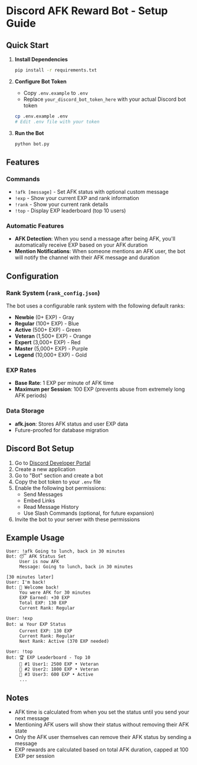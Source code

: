 # Discord AFK Reward Bot - Setup Guide

## Quick Start

1. **Install Dependencies**
   ```bash
   pip install -r requirements.txt
   ```

2. **Configure Bot Token**
   - Copy `.env.example` to `.env`
   - Replace `your_discord_bot_token_here` with your actual Discord bot token
   ```bash
   cp .env.example .env
   # Edit .env file with your token
   ```

3. **Run the Bot**
   ```bash
   python bot.py
   ```

## Features

### Commands
- `!afk [message]` - Set AFK status with optional custom message
- `!exp` - Show your current EXP and rank information
- `!rank` - Show your current rank details
- `!top` - Display EXP leaderboard (top 10 users)

### Automatic Features
- **AFK Detection**: When you send a message after being AFK, you'll automatically receive EXP based on your AFK duration
- **Mention Notifications**: When someone mentions an AFK user, the bot will notify the channel with their AFK message and duration

## Configuration

### Rank System (`rank_config.json`)
The bot uses a configurable rank system with the following default ranks:
- **Newbie** (0+ EXP) - Gray
- **Regular** (100+ EXP) - Blue  
- **Active** (500+ EXP) - Green
- **Veteran** (1,500+ EXP) - Orange
- **Expert** (3,000+ EXP) - Red
- **Master** (5,000+ EXP) - Purple
- **Legend** (10,000+ EXP) - Gold

### EXP Rates
- **Base Rate**: 1 EXP per minute of AFK time
- **Maximum per Session**: 100 EXP (prevents abuse from extremely long AFK periods)

### Data Storage
- **afk.json**: Stores AFK status and user EXP data
- Future-proofed for database migration

## Discord Bot Setup

1. Go to [Discord Developer Portal](https://discord.com/developers/applications)
2. Create a new application
3. Go to "Bot" section and create a bot
4. Copy the bot token to your `.env` file
5. Enable the following bot permissions:
   - Send Messages
   - Embed Links
   - Read Message History
   - Use Slash Commands (optional, for future expansion)
6. Invite the bot to your server with these permissions

## Example Usage

```
User: !afk Going to lunch, back in 30 minutes
Bot: 😴 AFK Status Set
     User is now AFK
     Message: Going to lunch, back in 30 minutes

[30 minutes later]
User: I'm back!
Bot: 🎉 Welcome back!
     You were AFK for 30 minutes
     EXP Earned: +30 EXP
     Total EXP: 130 EXP
     Current Rank: Regular

User: !exp
Bot: 📊 Your EXP Status
     Current EXP: 130 EXP
     Current Rank: Regular
     Next Rank: Active (370 EXP needed)

User: !top
Bot: 🏆 EXP Leaderboard - Top 10
     🥇 #1 User1: 2500 EXP • Veteran
     🥈 #2 User2: 1800 EXP • Veteran  
     🥉 #3 User3: 600 EXP • Active
     ...
```

## Notes

- AFK time is calculated from when you set the status until you send your next message
- Mentioning AFK users will show their status without removing their AFK state
- Only the AFK user themselves can remove their AFK status by sending a message
- EXP rewards are calculated based on total AFK duration, capped at 100 EXP per session
